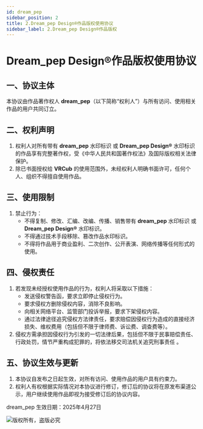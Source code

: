 ```yaml
---
id: dream_pep
sidebar_position: 2
title: 2.Dream_pep Design®作品版权使用协议
sidebar_label: 2.Dream_pep Design®作品版权
---
```


# Dream_pep Design®作品版权使用协议
## 一、协议主体
本协议由作品著作权人 **dream_pep**（以下简称“权利人”）与所有访问、使用相关作品的用户共同订立。

## 二、权利声明
1. 权利人对所有带有 **dream_pep** 水印标识 或 **Dream_pep Design®** 水印标识的作品享有完整著作权，受《中华人民共和国著作权法》及国际版权相关法律保护。
2. 除已书面授权给 **VRCub** 的使用范围外，未经权利人明确书面许可，任何个人、组织不得擅自使用作品。

## 三、使用限制
1. 禁止行为：
   - 不得复制、修改、汇编、改编、传播、销售带有 **dream_pep** 水印标识 或 **Dream_pep Design®** 水印标识。
   - 不得通过技术手段移除、篡改作品水印标识。
   - 不得将作品用于商业盈利、二次创作、公开表演、网络传播等任何形式的使用。

## 四、侵权责任
1. 若发现未经授权使用作品的行为，权利人将采取以下措施：
   - 发送侵权警告函，要求立即停止侵权行为。
   - 要求侵权方删除侵权内容，消除不良影响。
   - 向相关网络平台、监管部门投诉举报，要求下架侵权内容。
   - 通过法律途径追究侵权方法律责任，要求赔偿因侵权行为造成的直接经济损失、维权费用（包括但不限于律师费、诉讼费、调查费等）。
2. 侵权方需承担因侵权行为引发的一切法律后果，包括但不限于民事赔偿责任、行政处罚，情节严重构成犯罪的，将依法移交司法机关追究刑事责任 。

## 五、协议生效与更新
1. 本协议自发布之日起生效，对所有访问、使用作品的用户具有约束力。
2. 权利人有权根据实际情况对本协议进行修订，修订后的协议将在原发布渠道公示，用户继续使用作品即视为接受修订后的协议内容。

dream_pep
生效日期：2025年4月27日

![版权所有，盗版必究](/img/dream-pep.svg)

